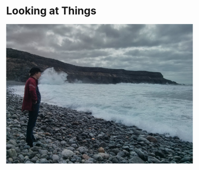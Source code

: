 # Looking at Things
![Somebody looking at breaking waves](eliasLookingAtWaves.png "Somebody looking at breaking waves")

